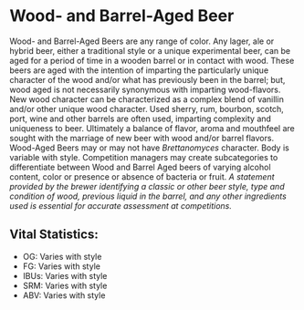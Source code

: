 # Wood- and Barrel-Aged Beer

Wood- and Barrel-Aged Beers are any range of color. Any lager, ale or hybrid beer, either a traditional style or a unique experimental beer, can be aged for a period of time in a wooden barrel or in contact with wood. These beers are aged with the intention of imparting the particularly unique character of the wood and/or what has previously been in the barrel; but, wood aged is not necessarily synonymous with imparting wood-flavors. New wood character can be characterized as a complex blend of vanillin and/or other unique wood character. Used sherry, rum, bourbon, scotch, port, wine and other barrels are often used, imparting complexity and uniqueness to beer. Ultimately a balance of flavor, aroma and mouthfeel are sought with the marriage of new beer with wood and/or barrel flavors. Wood-Aged Beers may or may not have _Brettanomyces_ character. Body is variable with style. Competition managers may create subcategories to differentiate between Wood and Barrel Aged beers of varying alcohol content, color or presence or absence of bacteria or fruit. _A statement provided by the brewer identifying a classic or other beer style, type and condition of wood, previous liquid in the barrel, and any other ingredients used is essential for accurate assessment at competitions._

## Vital Statistics:

- OG: Varies with style 
- FG: Varies with style 
- IBUs: Varies with style 
- SRM: Varies with style 
- ABV: Varies with style